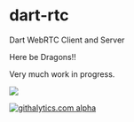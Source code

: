 dart-rtc
========

Dart WebRTC Client and Server

Here be Dragons!!

Very much work in progress.

[![](https://drone.io/samiy/dart-rtc/status.png)](https://drone.io/samiy/dart-rtc/latest)

[![githalytics.com alpha](https://cruel-carlota.pagodabox.com/e2f8d6045c2d3663c561fe923007f1df "githalytics.com")](http://githalytics.com/samiy-xx/dart-rtc.git)
